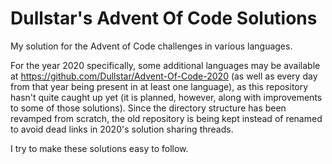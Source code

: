 # Dullstar's Advent Of Code Solutions
My solution for the Advent of Code challenges in various languages.

For the year 2020 specifically, some additional languages may be available at https://github.com/Dullstar/Advent-Of-Code-2020 (as well as every day from that year being present in at least one language), as this repository hasn't quite caught up yet (it is planned, however, along with improvements to some of those solutions). Since the directory structure has been revamped from scratch, the old repository is being kept instead of renamed to avoid dead links in 2020's solution sharing threads.

I try to make these solutions easy to follow.
